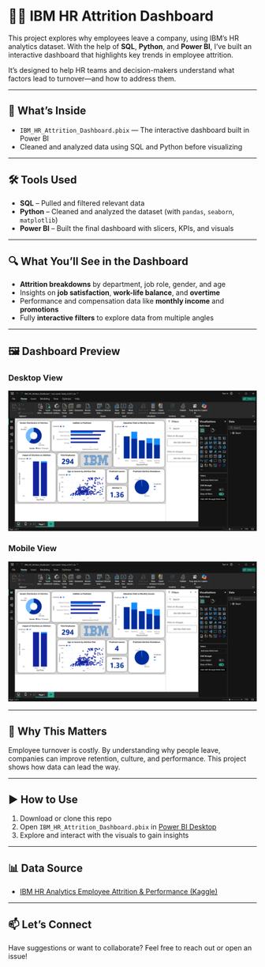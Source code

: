 # 🧑‍💼 IBM HR Attrition Dashboard

This project explores why employees leave a company, using IBM’s HR analytics dataset. With the help of **SQL**, **Python**, and **Power BI**, I’ve built an interactive dashboard that highlights key trends in employee attrition.

It’s designed to help HR teams and decision-makers understand what factors lead to turnover—and how to address them.

---

## 📁 What’s Inside

- `IBM_HR_Attrition_Dashboard.pbix` — The interactive dashboard built in Power BI
- Cleaned and analyzed data using SQL and Python before visualizing

---

## 🛠 Tools Used

- **SQL** – Pulled and filtered relevant data
- **Python** – Cleaned and analyzed the dataset (with `pandas`, `seaborn`, `matplotlib`)
- **Power BI** – Built the final dashboard with slicers, KPIs, and visuals

---

## 🔍 What You’ll See in the Dashboard

- **Attrition breakdowns** by department, job role, gender, and age
- Insights on **job satisfaction**, **work-life balance**, and **overtime**
- Performance and compensation data like **monthly income** and **promotions**
- Fully **interactive filters** to explore data from multiple angles

---

## 🖼 Dashboard Preview

### Desktop View
![Dashboard Screenshot - Desktop](dashboard_desktop.png)

### Mobile View
![Dashboard Screenshot - Mobile](dashboard_desktop.png)

---

## 🎯 Why This Matters

Employee turnover is costly. By understanding why people leave, companies can improve retention, culture, and performance. This project shows how data can lead the way.

---

## ▶️ How to Use

1. Download or clone this repo
2. Open `IBM_HR_Attrition_Dashboard.pbix` in [Power BI Desktop](https://powerbi.microsoft.com/desktop/)
3. Explore and interact with the visuals to gain insights

---

## 📊 Data Source

- [IBM HR Analytics Employee Attrition & Performance (Kaggle)](https://www.kaggle.com/datasets/pavansubhasht/ibm-hr-analytics-attrition-dataset)

---

## 📫 Let’s Connect

Have suggestions or want to collaborate? Feel free to reach out or open an issue!
